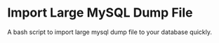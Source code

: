 # Import Large MySQL Dump File
A bash script to import large mysql dump file to your database quickly.